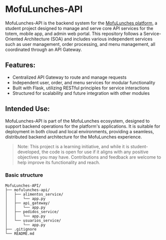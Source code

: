 # MofuLunches-API

MofuLunches-API is the backend system for the [MofuLunches platform](https://github.com/topics/mofulunches), a student project designed to manage and serve core API services for the totem, mobile app, and admin web portal. This repository follows a Service-Oriented Architecture (SOA) and includes various independent services such as user management, order processing, and menu management, all coordinated through an API Gateway.

## Features:

- Centralized API Gateway to route and manage requests
- Independent user, order, and menu services for modular functionality
- Built with Flask, utilizing RESTful principles for service interactions
- Structured for scalability and future integration with other modules

## Intended Use:

MofuLunches-API is part of the MofuLunches ecosystem, designed to support backend operations for the platform's applications. It is suitable for deployment in both cloud and local environments, providing a seamless, distributed backend architecture for the MofuLunches experience.

> Note:
This project is a learning initiative, and while it is student-developed, the code is open for use if it aligns with any positive objectives you may have. Contributions and feedback are welcome to help improve its functionality and reach.

### Basic structure

```
MofuLunches-API/
├── mofulunches-api/
│   ├── alimentos_service/
│   │   └── app.py
│   ├── api_gateway/
│   │   └── app.py
│   ├── pedidos_service/
│   │   └── app.py
│   └── usuarios_service/
│       └── app.py
├── .gitignore
└── README.md
```


